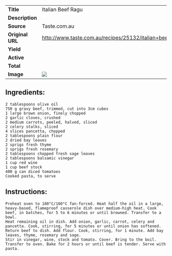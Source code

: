 | | |
| ----------- | ----------- |
| **Title** | Italian Beef Ragu |
| **Description** |  |
| **Source** | Taste.com.au |
| **Original URL** | http://www.taste.com.au/recipes/25132/italian+beef+ragu |
| **Yield** |  |
| **Active** |  |
| **Total** |  |
| **Image** | ![](https://cdn2.pepperplate.com/recipes/3105166.jpg) |

## Ingredients:
	2 tablespoons olive oil
	750 g gravy beef, trimmed, cut into 3cm cubes
	1 large brown onion, finely chopped
	2 garlic cloves, crushed
	2 medium carrots, peeled, halved, sliced
	2 celery stalks, sliced
	4 slices pancetta, chopped
	2 tablespoons plain flour
	2 dried bay leaves
	2 sprigs fresh thyme
	2 sprigs fresh rosemary
	2 tablespoons chopped fresh sage leaves
	2 tablespoons balsamic vinegar
	1 cup red wine
	1 cup beef stock
	400 g can diced tomatoes
	Cooked pasta, to serve

## Instructions:
	Preheat oven to 180°C/160°C fan-forced. Heat half the oil in a large, heavy-based, flameproof casserole dish over medium-high heat. Cook beef, in batches, for 5 to 6 minutes or until browned. Transfer to a bowl.
	Heat remaining oil in dish. Add onion, garlic, carrot, celery and pancetta. Cook, stirring, for 5 minutes or until onion has softened. Return beef to dish. Add flour. Cook, stirring, for 1 minute. Add bay leaves, thyme, rosemary and sage.
	Stir in vinegar, wine, stock and tomato. Cover. Bring to the boil. Transfer to oven. Bake for 2 hours or until beef is tender. Serve with pasta.

